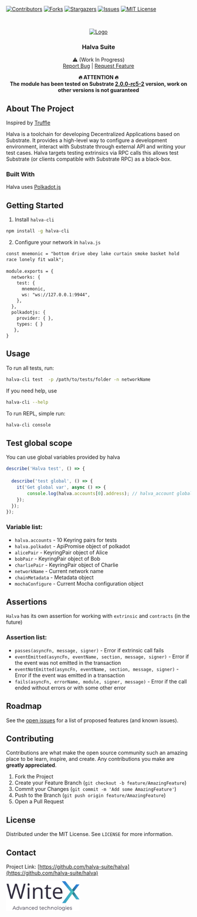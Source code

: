 [![Contributors][contributors-shield]][contributors-url]
[![Forks][forks-shield]][forks-url]
[![Stargazers][stars-shield]][stars-url]
[![Issues][issues-shield]][issues-url]
[![MIT License][license-shield]][license-url]

<!-- PROJECT LOGO -->
<br />
<p align="center">
  <a href="https://github.com/halva-suite/halva">
    <img src="https://avatars2.githubusercontent.com/u/67451441?s=400&u=16f743b727e0d20fb8883c9794a87c9d5732fe67&v=4" alt="Logo" width="100" height="100">
  </a>

  <h3 align="center">Halva Suite</h3>

  <p align="center">
    ⚠️ (Work In Progress)
    <br />
    <a href="https://github.com/halva-suite/halva/issues">Report Bug</a> |
    <a href="https://github.com/halva-suite/halva/issues">Request Feature</a>
    <br />
    <p align="center"><b>🔥 ATTENTION 🔥</br> The module has been tested on Substrate <ins>2.0.0-rc5-2</ins> version, work on other versions is not guaranteed</b></p>
  </p>
</p>

<!-- ABOUT THE PROJECT -->
## About The Project

Inspired by [Truffle](https://github.com/trufflesuite/truffle)

Halva is a toolchain for developing Decentralized Applications based on Substrate. It provides a high-level way to configure a development environment, interact with Substrate through external API and writing your test cases. Halva targets testing extrinsics via RPC calls this allows test Substrate (or clients compatible with Substrate RPC) as a black-box.

### Built With
Halva uses [Polkadot.js](https://github.com/polkadot-js)

<!-- GETTING STARTED -->
## Getting Started

1. Install `halva-cli`
```sh
npm install -g halva-cli
```

2. Configure your network in `halva.js`
```JS
const mnemonic = "bottom drive obey lake curtain smoke basket hold race lonely fit walk";

module.exports = {
  networks: {
    test: {
      mnemonic,
      ws: "ws://127.0.0.1:9944",
    },
  },
  polkadotjs: {
    provider: { },
    types: { }
   },
}

```

<!-- USAGE EXAMPLES -->
## Usage

To run all tests, run:

```sh
halva-cli test  -p /path/to/tests/folder -n networkName
```
If you need help, use

```sh
halva-cli --help
```

To run REPL, simple run:

```sh
halva-cli console
```

## Test global scope

  You can use global variables provided by halva

```js
describe('Halva test', () => {

  describe('test global', () => {
    it('Get global var', async () => {
        console.log(halva.accounts[0].address); // halva_account global var
    });
  });
});
```

### Variable list:
* `halva.accounts` - 10 Keyring pairs for tests
* `halva.polkadot` - ApiPromise object of polkadot
* `alicePair` - KeyringPair object of Alice
* `bobPair` - KeyringPair object of Bob
* `charliePair` - KeyringPair object of Charlie
* `networkName` - Current network name
* `chainMetadata` - Metadata object 
* `mochaConfigure` - Current Mocha configuration object

## Assertions

`Halva` has its own assertion for working with `extrinsic` and `contracts` (in the future)

### Assertion list: 

* `passes(asyncFn, message, signer)` - Error if extrinsic call fails
* `eventEmitted(asyncFn, eventName, section, message, signer)` - Error if the event was not emitted in the transaction
* `eventNotEmitted(asyncFn, eventName, section, message, signer)` - Error if the event was emitted in a transaction
* `fails(asyncFn, errorName, module, signer, message)` - Error if the call ended without errors or with some other error

<!-- ROADMAP -->
## Roadmap

See the [open issues](https://github.com/halva-suite/halva/issues) for a list of proposed features (and known issues).



<!-- CONTRIBUTING -->
## Contributing

Contributions are what make the open source community such an amazing place to be learn, inspire, and create. Any contributions you make are **greatly appreciated**.

1. Fork the Project
2. Create your Feature Branch (`git checkout -b feature/AmazingFeature`)
3. Commit your Changes (`git commit -m 'Add some AmazingFeature'`)
4. Push to the Branch (`git push origin feature/AmazingFeature`)
5. Open a Pull Request



<!-- LICENSE -->
## License

Distributed under the MIT License. See `LICENSE` for more information.

<!-- CONTACT -->
## Contact

Project Link: [https://github.com/halva-suite/halva](https://github.com/halva-suite/halva)

<a href="http://wintex.pro/" target="_blank">
  <img src="https://github.com/halva-suite/assets/blob/master/wintex.png?raw=true" width="200" />
</a>

<!-- MARKDOWN LINKS & IMAGES -->
<!-- https://www.markdownguide.org/basic-syntax/#reference-style-links -->

[wintex-url]: http://wintex.pro/
[wintex-logo]: https://github.com/halva-suite/assets/blob/master/wintex.png?raw=true
[contributors-shield]: https://img.shields.io/github/contributors/halva-suite/halva.svg?style=flat-square
[contributors-url]: https://github.com/halva-suite/halva/graphs/contributors
[forks-shield]: https://img.shields.io/github/forks/halva-suite/halva.svg?style=flat-square
[forks-url]: https://github.com/halva-suite/halva/network/members
[stars-shield]: https://img.shields.io/github/stars/halva-suite/halva.svg?style=flat-square
[stars-url]: https://github.com/halva-suite/halva/stargazers
[issues-shield]: https://img.shields.io/github/issues/halva-suite/halva.svg?style=flat-square
[issues-url]: https://github.com/halva-suite/halva/issues
[license-shield]: https://img.shields.io/github/license/halva-suite/halva.svg?style=flat-square
[license-url]: https://github.com/halva-suite/halva/blob/master/LICENSE.txt
[linkedin-shield]: https://img.shields.io/badge/-LinkedIn-black.svg?style=flat-square&logo=linkedin&colorB=555
[linkedin-url]: https://linkedin.com/in/othneildrew
[product-screenshot]: images/screenshot.png
